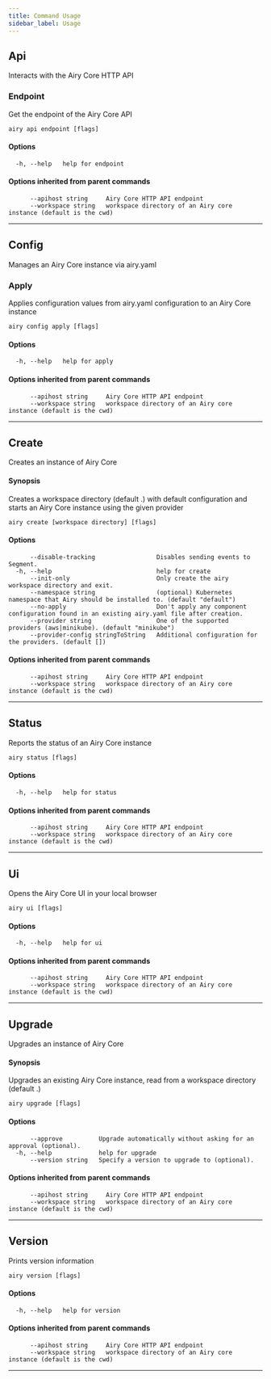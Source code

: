 ```yaml
---
title: Command Usage
sidebar_label: Usage
---
```


## Api

Interacts with the Airy Core HTTP API

### Endpoint

Get the endpoint of the Airy Core API

```
airy api endpoint [flags]
```

#### Options

```
  -h, --help   help for endpoint
```

#### Options inherited from parent commands

```
      --apihost string     Airy Core HTTP API endpoint
      --workspace string   workspace directory of an Airy core instance (default is the cwd)
```


***

## Config

Manages an Airy Core instance via airy.yaml

### Apply

Applies configuration values from airy.yaml configuration to an Airy Core instance

```
airy config apply [flags]
```

#### Options

```
  -h, --help   help for apply
```

#### Options inherited from parent commands

```
      --apihost string     Airy Core HTTP API endpoint
      --workspace string   workspace directory of an Airy core instance (default is the cwd)
```


***

## Create

Creates an instance of Airy Core

#### Synopsis

Creates a workspace directory (default .) with default configuration and starts an Airy Core instance using the given provider

```
airy create [workspace directory] [flags]
```

#### Options

```
      --disable-tracking                 Disables sending events to Segment.
  -h, --help                             help for create
      --init-only                        Only create the airy workspace directory and exit.
      --namespace string                 (optional) Kubernetes namespace that Airy should be installed to. (default "default")
      --no-apply                         Don't apply any component configuration found in an existing airy.yaml file after creation.
      --provider string                  One of the supported providers (aws|minikube). (default "minikube")
      --provider-config stringToString   Additional configuration for the providers. (default [])
```

#### Options inherited from parent commands

```
      --apihost string     Airy Core HTTP API endpoint
      --workspace string   workspace directory of an Airy core instance (default is the cwd)
```


***

## Status

Reports the status of an Airy Core instance

```
airy status [flags]
```

#### Options

```
  -h, --help   help for status
```

#### Options inherited from parent commands

```
      --apihost string     Airy Core HTTP API endpoint
      --workspace string   workspace directory of an Airy core instance (default is the cwd)
```


***

## Ui

Opens the Airy Core UI in your local browser

```
airy ui [flags]
```

#### Options

```
  -h, --help   help for ui
```

#### Options inherited from parent commands

```
      --apihost string     Airy Core HTTP API endpoint
      --workspace string   workspace directory of an Airy core instance (default is the cwd)
```


***

## Upgrade

Upgrades an instance of Airy Core

#### Synopsis

Upgrades an existing Airy Core instance, read from a workspace directory (default .)

```
airy upgrade [flags]
```

#### Options

```
      --approve          Upgrade automatically without asking for an approval (optional).
  -h, --help             help for upgrade
      --version string   Specify a version to upgrade to (optional).
```

#### Options inherited from parent commands

```
      --apihost string     Airy Core HTTP API endpoint
      --workspace string   workspace directory of an Airy core instance (default is the cwd)
```


***

## Version

Prints version information

```
airy version [flags]
```

#### Options

```
  -h, --help   help for version
```

#### Options inherited from parent commands

```
      --apihost string     Airy Core HTTP API endpoint
      --workspace string   workspace directory of an Airy core instance (default is the cwd)
```


***

